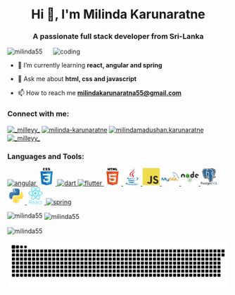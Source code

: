 <!-- ![Animated Banner](https://www.pramukhdigital.com/wp-content/uploads/2018/07/New-PNC-Animated-Banners.gif) -->
<h1 align="center">Hi 👋, I'm Milinda Karunaratne</h1>
<h3 align="center">A passionate full stack developer from Sri-Lanka</h3>

<img align="right" alt="coding" width="400"  src="https://miro.medium.com/v2/resize:fit:960/0*63WG6R0wvA90tl3C.gif">

<p align="left"> <img src="https://komarev.com/ghpvc/?username=milinda55&label=Profile%20views&color=0e75b6&style=flat" alt="milinda55" /> </p>

- 🌱 I’m currently learning **react, angular and spring**

- 💬 Ask me about **html, css and javascript**

- 📫 How to reach me **milindakarunaratna55@gmail.com**

<h3 align="left">Connect with me:</h3>
<p align="left">
    <a href="https://twitter.com/_milleyy_" target="blank"><img align="center" src="https://raw.githubusercontent.com/rahuldkjain/github-profile-readme-generator/master/src/images/icons/Social/twitter.svg" alt="_milleyy_" height="30" width="40" /></a>
    <a href="https://linkedin.com/in/milinda-karunaratne" target="blank"><img align="center" src="https://raw.githubusercontent.com/rahuldkjain/github-profile-readme-generator/master/src/images/icons/Social/linked-in-alt.svg" alt="milinda-karunaratne" height="30" width="40" /></a>
    <a href="https://fb.com/milindamadushan.karunaratne" target="blank"><img align="center" src="https://raw.githubusercontent.com/rahuldkjain/github-profile-readme-generator/master/src/images/icons/Social/facebook.svg" alt="milindamadushan.karunaratne" height="30" width="40" /></a>
    <a href="https://instagram.com/_milleyy_" target="blank"><img align="center" src="https://raw.githubusercontent.com/rahuldkjain/github-profile-readme-generator/master/src/images/icons/Social/instagram.svg" alt="_milleyy_" height="30" width="40" /></a>
</p>

<h3 align="left">Languages and Tools:</h3>
<p align="left"> <a href="https://angular.io" target="_blank" rel="noreferrer"> <img src="https://angular.io/assets/images/logos/angular/angular.svg" alt="angular" width="40" height="40"/> </a> <a href="https://www.w3schools.com/css/" target="_blank" rel="noreferrer"> <img src="https://raw.githubusercontent.com/devicons/devicon/master/icons/css3/css3-original-wordmark.svg" alt="css3" width="40" height="40"/> </a> <a href="https://dart.dev" target="_blank" rel="noreferrer"> <img src="https://www.vectorlogo.zone/logos/dartlang/dartlang-icon.svg" alt="dart" width="40" height="40"/> </a> <a href="https://flutter.dev" target="_blank" rel="noreferrer"> <img src="https://www.vectorlogo.zone/logos/flutterio/flutterio-icon.svg" alt="flutter" width="40" height="40"/> </a> <a href="https://www.w3.org/html/" target="_blank" rel="noreferrer"> <img src="https://raw.githubusercontent.com/devicons/devicon/master/icons/html5/html5-original-wordmark.svg" alt="html5" width="40" height="40"/> </a> <a href="https://www.java.com" target="_blank" rel="noreferrer"> <img src="https://raw.githubusercontent.com/devicons/devicon/master/icons/java/java-original.svg" alt="java" width="40" height="40"/> </a> <a href="https://developer.mozilla.org/en-US/docs/Web/JavaScript" target="_blank" rel="noreferrer"> <img src="https://raw.githubusercontent.com/devicons/devicon/master/icons/javascript/javascript-original.svg" alt="javascript" width="40" height="40"/> </a> <a href="https://www.mysql.com/" target="_blank" rel="noreferrer"> <img src="https://raw.githubusercontent.com/devicons/devicon/master/icons/mysql/mysql-original-wordmark.svg" alt="mysql" width="40" height="40"/> </a> <a href="https://nodejs.org" target="_blank" rel="noreferrer"> <img src="https://raw.githubusercontent.com/devicons/devicon/master/icons/nodejs/nodejs-original-wordmark.svg" alt="nodejs" width="40" height="40"/> </a> <a href="https://www.postgresql.org" target="_blank" rel="noreferrer"> <img src="https://raw.githubusercontent.com/devicons/devicon/master/icons/postgresql/postgresql-original-wordmark.svg" alt="postgresql" width="40" height="40"/> </a> <a href="https://www.python.org" target="_blank" rel="noreferrer"> <img src="https://raw.githubusercontent.com/devicons/devicon/master/icons/python/python-original.svg" alt="python" width="40" height="40"/> </a> <a href="https://reactjs.org/" target="_blank" rel="noreferrer"> <img src="https://raw.githubusercontent.com/devicons/devicon/master/icons/react/react-original-wordmark.svg" alt="react" width="40" height="40"/> </a> <a href="https://spring.io/" target="_blank" rel="noreferrer"> <img src="https://www.vectorlogo.zone/logos/springio/springio-icon.svg" alt="spring" width="40" height="40"/> </a> </p>

<p><img align="left" src="https://github-readme-stats.vercel.app/api/top-langs?username=milinda55&show_icons=true&locale=en&layout=compact" alt="milinda55" /></p>

<p>&nbsp;<img align="center" src="https://github-readme-stats.vercel.app/api?username=milinda55&show_icons=true&locale=en" alt="milinda55" /></p>

<p><img align="center" src="https://github-readme-streak-stats.herokuapp.com/?user=milinda55&" alt="milinda55" /></p>

<picture>
  <source media="(prefers-color-scheme: dark)" srcset="https://raw.githubusercontent.com/milinda55/milinda55/output/github-snake-dark.svg" />
  <source media="(prefers-color-scheme: light)" srcset="https://raw.githubusercontent.com/milinda55/milinda55/output/github-snake.svg" />
  <img alt="github-snake" src="https://raw.githubusercontent.com/milinda55/milinda55/output/github-snake.svg" />
</picture>
